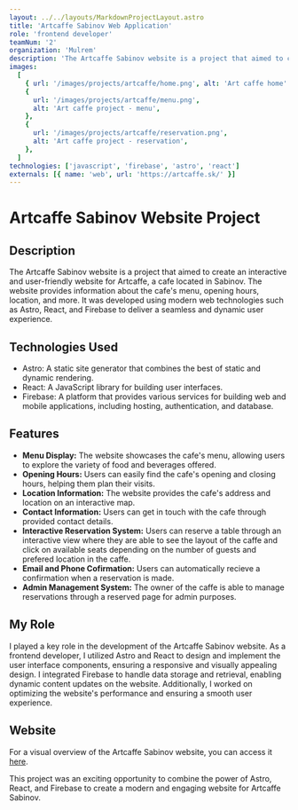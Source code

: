 ```yaml
---
layout: ../../layouts/MarkdownProjectLayout.astro
title: 'Artcaffe Sabinov Web Application'
role: 'frontend developer'
teamNum: '2'
organization: 'Mulrem'
description: 'The Artcaffe Sabinov website is a project that aimed to create a friendly website for Artcaffe, a cafe located in Sabinov, Slovakia.'
images:
  [
    { url: '/images/projects/artcaffe/home.png', alt: 'Art caffe home' },
    {
      url: '/images/projects/artcaffe/menu.png',
      alt: 'Art caffe project - menu',
    },
    {
      url: '/images/projects/artcaffe/reservation.png',
      alt: 'Art caffe project - reservation',
    },
  ]
technologies: ['javascript', 'firebase', 'astro', 'react']
externals: [{ name: 'web', url: 'https://artcaffe.sk/' }]
---
```


# Artcaffe Sabinov Website Project

## Description

The Artcaffe Sabinov website is a project that aimed to create an interactive and user-friendly website for Artcaffe, a cafe located in Sabinov. The website provides information about the cafe's menu, opening hours, location, and more. It was developed using modern web technologies such as Astro, React, and Firebase to deliver a seamless and dynamic user experience.

## Technologies Used

- Astro: A static site generator that combines the best of static and dynamic rendering.
- React: A JavaScript library for building user interfaces.
- Firebase: A platform that provides various services for building web and mobile applications, including hosting, authentication, and database.

## Features

- **Menu Display:** The website showcases the cafe's menu, allowing users to explore the variety of food and beverages offered.
- **Opening Hours:** Users can easily find the cafe's opening and closing hours, helping them plan their visits.
- **Location Information:** The website provides the cafe's address and location on an interactive map.
- **Contact Information:** Users can get in touch with the cafe through provided contact details.
- **Interactive Reservation System:** Users can reserve a table through an interactive view where they are able to see the layout of the caffe and click on available seats depending on the number of guests and prefered location in the caffe.
- **Email and Phone Cofirmation:** Users can automatically recieve a confirmation when a reservation is made.
- **Admin Management System:** The owner of the caffe is able to manage reservations through a reserved page for admin purposes.

## My Role

I played a key role in the development of the Artcaffe Sabinov website. As a frontend developer, I utilized Astro and React to design and implement the user interface components, ensuring a responsive and visually appealing design. I integrated Firebase to handle data storage and retrieval, enabling dynamic content updates on the website. Additionally, I worked on optimizing the website's performance and ensuring a smooth user experience.

## Website

For a visual overview of the Artcaffe Sabinov website, you can access it [here](https://artcaffe.sk/).

This project was an exciting opportunity to combine the power of Astro, React, and Firebase to create a modern and engaging website for Artcaffe Sabinov.
